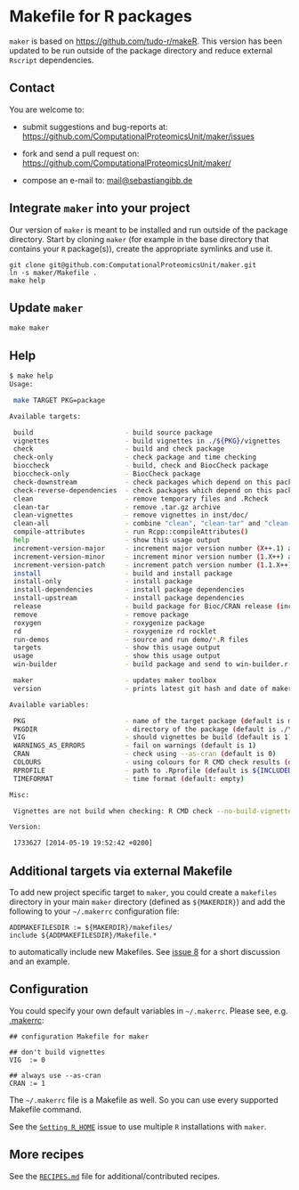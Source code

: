 # Makefile for R packages

`maker` is based on https://github.com/tudo-r/makeR. This version has
been updated to be run outside of the package directory and reduce
external `Rscript` dependencies.

## Contact

You are welcome to:

* submit suggestions and bug-reports at:
    <https://github.com/ComputationalProteomicsUnit/maker/issues>

* fork and send a pull request on:
    <https://github.com/ComputationalProteomicsUnit/maker/>

* compose an e-mail to: <mail@sebastiangibb.de>

## Integrate `maker` into your project

Our version of `maker` is meant to be installed and run outside of the
package directory. Start by cloning `maker` (for example in the base
directory that contains your `R` package(s)), create the appropriate
symlinks and use it.

	git clone git@github.com:ComputationalProteomicsUnit/maker.git
	ln -s maker/Makefile .
	make help

## Update `maker`

    make maker

## Help

```sh
$ make help
Usage:

 make TARGET PKG=package

Available targets:

 build                       - build source package
 vignettes                   - build vignettes in ./${PKG}/vignettes
 check                       - build and check package
 check-only                  - check package and time checking
 bioccheck                   - build, check and BiocCheck package
 bioccheck-only              - BiocCheck package
 check-downstream            - check packages which depend on this package
 check-reverse-dependencies  - check packages which depend on this package
 clean                       - remove temporary files and .Rcheck
 clean-tar                   - remove .tar.gz archive
 clean-vignettes             - remove vignettes in inst/doc/
 clean-all                   - combine "clean", "clean-tar" and "clean-vignettes"
 compile-attributes          - run Rcpp::compileAttributes()
 help                        - show this usage output
 increment-version-major     - increment major version number (X++.1) and set the "Date" field in the DESCRIPTION file
 increment-version-minor     - increment minor version number (1.X++) and set the "Date" field in the DESCRIPTION file
 increment-version-patch     - increment patch version number (1.1.X++) and set the "Date" field in the DESCRIPTION file
 install                     - build and install package
 install-only                - install package
 install-dependencies        - install package dependencies
 install-upstream            - install package dependencies
 release                     - build package for Bioc/CRAN release (includes vignettes etc.)
 remove                      - remove package
 roxygen                     - roxygenize package
 rd                          - roxygenize rd rocklet
 run-demos                   - source and run demo/*.R files
 targets                     - show this usage output
 usage                       - show this usage output
 win-builder                 - build package and send to win-builder.r-project.org

 maker                       - updates maker toolbox
 version                     - prints latest git hash and date of maker

Available variables:

 PKG                         - name of the target package (default is maker)
 PKGDIR                      - directory of the package (default is ./\${PKG}/)
 VIG                         - should vignettes be build (default is 1). If 0, build --no-build-vignettes is used
 WARNINGS_AS_ERRORS          - fail on warnings (default is 1)
 CRAN                        - check using --as-cran (default is 0)
 COLOURS                     - using colours for R CMD check results (default is 1)
 RPROFILE                    - path to .Rprofile (default is ${INCLUDEDIR}/Rprofile)
 TIMEFORMAT                  - time format (default: empty)

Misc:

 Vignettes are not build when checking: R CMD check --no-build-vignettes

Version:

 1733627 [2014-05-19 19:52:42 +0200]
```

## Additional targets via external Makefile

To add new project specific target to `maker`, you could create a
`makefiles` directory in your main `maker` directory (defined as
`${MAKERDIR}`) and add the following to your `~/.makerrc` configuration
file:

	ADDMAKEFILESDIR := ${MAKERDIR}/makefiles/
	include ${ADDMAKEFILESDIR}/Makefile.*

to automatically include new Makefiles. See
[issue 8](https://github.com/ComputationalProteomicsUnit/maker/issues/8)
for a short discussion and an example.

## Configuration

You could specify your own default variables in `~/.makerrc`. Please see, e.g.
[.makerrc](.makerrc):

```basemake
## configuration Makefile for maker

## don't build vignettes
VIG  := 0

## always use --as-cran
CRAN := 1
```

The `~/.makerrc` file is a Makefile as well. So you can use every
supported Makefile command.

See the
[`Setting R_HOME`](https://github.com/ComputationalProteomicsUnit/maker/issues/11)
issue to use multiple `R` installations with `maker`.

## More recipes

See the [`RECIPES.md`](RECIPES.md) file for additional/contributed recipes.
